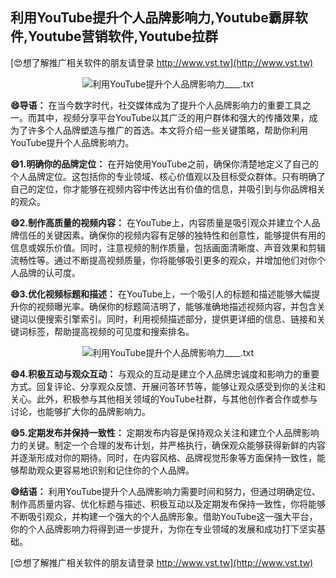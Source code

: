 ## **利用YouTube提升个人品牌影响力,Youtube霸屏软件,Youtube营销软件,Youtube拉群**

[😍想了解推广相关软件的朋友请登录 http://www.vst.tw](http://www.vst.tw)

 <center><img src="https://vst.tw/MP4/tuiguang/png/3.png" alt="利用YouTube提升个人品牌影响力____.txt"></center>

**😄导语：**
在当今数字时代，社交媒体成为了提升个人品牌影响力的重要工具之一。而其中，视频分享平台YouTube以其广泛的用户群体和强大的传播效果，成为了许多个人品牌塑造与推广的首选。本文将介绍一些关键策略，帮助你利用YouTube提升个人品牌影响力。

**😄1.明确你的品牌定位：**
在开始使用YouTube之前，确保你清楚地定义了自己的个人品牌定位。这包括你的专业领域、核心价值观以及目标受众群体。只有明确了自己的定位，你才能够在视频内容中传达出有价值的信息，并吸引到与你品牌相关的观众。

**😄2.制作高质量的视频内容：**
在YouTube上，内容质量是吸引观众并建立个人品牌信任的关键因素。确保你的视频内容有足够的独特性和创意性，能够提供有用的信息或娱乐价值。同时，注意视频的制作质量，包括画面清晰度、声音效果和剪辑流畅性等。通过不断提高视频质量，你将能够吸引更多的观众，并增加他们对你个人品牌的认可度。

**😄3.优化视频标题和描述：**
在YouTube上，一个吸引人的标题和描述能够大幅提升你的视频曝光率。确保你的标题简洁明了，能够准确地描述视频内容，并包含关键词以便搜索引擎索引。同时，利用视频描述部分，提供更详细的信息、链接和关键词标签，帮助提高视频的可见度和搜索排名。

 <center><img src="https://vst.tw/MP4/tuiguang/png/2.png" alt="利用YouTube提升个人品牌影响力____.txt"></center>

**😄4.积极互动与观众互动：**
与观众的互动是建立个人品牌忠诚度和影响力的重要方式。回复评论、分享观众反馈、开展问答环节等，能够让观众感受到你的关注和关心。此外，积极参与其他相关领域的YouTube社群，与其他创作者合作或参与讨论，也能够扩大你的品牌影响力。

**😄5.定期发布并保持一致性：**
定期发布内容是保持观众关注和建立个人品牌影响力的关键。制定一个合理的发布计划，并严格执行，确保观众能够获得新鲜的内容并逐渐形成对你的期待。同时，在内容风格、品牌视觉形象等方面保持一致性，能够帮助观众更容易地识别和记住你的个人品牌。

**😄结语：**
利用YouTube提升个人品牌影响力需要时间和努力，但通过明确定位、制作高质量内容、优化标题与描述、积极互动以及定期发布保持一致性，你将能够不断吸引观众，并构建一个强大的个人品牌形象。借助YouTube这一强大平台，你的个人品牌影响力将得到进一步提升，为你在专业领域的发展和成功打下坚实基础。

[😍想了解推广相关软件的朋友请登录 http://www.vst.tw](http://www.vst.tw)



